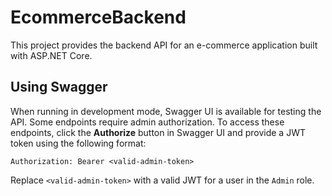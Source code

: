 # EcommerceBackend

This project provides the backend API for an e-commerce application built with ASP.NET Core.

## Using Swagger

When running in development mode, Swagger UI is available for testing the API. Some endpoints require admin authorization. To access these endpoints, click the **Authorize** button in Swagger UI and provide a JWT token using the following format:

```
Authorization: Bearer <valid-admin-token>
```

Replace `<valid-admin-token>` with a valid JWT for a user in the `Admin` role.
